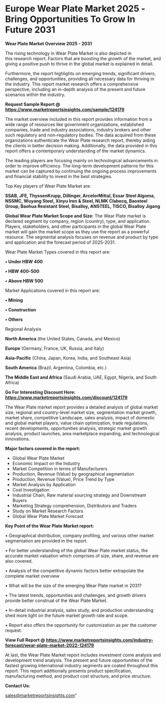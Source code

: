 # Europe Wear Plate Market 2025 -Bring Opportunities To Grow In Future 2031

<Strong> Wear Plate Market Overview 2025 - 2031</strong>

The rising technology in Wear Plate Market is also depicted in this research report. Factors that are boosting the growth of the market, and giving a positive push to thrive in the global market is explained in detail.

Furthermore, the report highlights on emerging trends, significant drivers, challenges, and opportunities, providing all necessary data for thriving in the industry. This report market research offers a comprehensive perspective, including an in-depth analysis of the present and future scenarios within the industry.

<strong>Request Sample Report @ <a href=https://www.marketreportsinsights.com/sample/124179>https://www.marketreportsinsights.com/sample/124179</a></strong>

The market overview included in this report provides information from a wide range of resources like government organizations, established companies, trade and industry associations, industry brokers and other such regulatory and non-regulatory bodies. The data acquired from these organizations authenticate the Wear Plate research report, thereby aiding the clients in better decision making. Additionally, the data provided in this report offers a contemporary understanding of the market dynamics.

The leading players are focusing mainly on technological advancements in order to improve efficiency. The long-term development patterns for this market can be captured by continuing the ongoing process improvements and financial stability to invest in the best strategies.

Top Key players of Wear Plate Market are:

<strong>SSAB, JFE, ThyssenKrupp, Dillinger, ArcelorMittal, Essar Steel Algoma, NSSMC, Wuyang Steel, Xinyu Iron & Steel, NLMK Clabecq, Baosteel Group, Baohua Resistant Steel, Bisalloy, ANSTEEL, TISCO, Bisalloy Jigang</strong>

<strong><b>Global Wear Plate Market Scope and Size:</b></strong>
The Wear Plate market is declared segment by company, region (country), type, and application. Players, stakeholders, and other participants in the global Wear Plate market will gain the market scope as they use the report as a powerful resource. The segmental analysis focuses on revenue and product by type and application and the forecast period of 2025-2031.

Wear Plate Market Types covered in this report are:

<strong>• Under HBW 400

• HBW 400-500

• Above HBW 500</strong>

Market Applications covered in this report are:

<strong>• Mining

• Construction

• Others</strong> 

Regional Analysis

<strong>North America</strong> (the United States, Canada, and Mexico)

<strong>Europe</strong> (Germany, France, UK, Russia, and Italy)

<strong>Asia-Pacific</strong> (China, Japan, Korea, India, and Southeast Asia)

<strong>South America</strong> (Brazil, Argentina, Colombia, etc.)

<strong>The Middle East and Africa</strong> (Saudi Arabia, UAE, Egypt, Nigeria, and South Africa)

<strong>Go For Interesting Discount Here: <a href=https://www.marketreportsinsights.com/discount/124179>https://www.marketreportsinsights.com/discount/124179</a></strong>

The Wear Plate market report provides a detailed analysis of global market size, regional and country-level market size, segmentation market growth, market share, competitive Landscape, sales analysis, impact of domestic and global market players, value chain optimization, trade regulations, recent developments, opportunities analysis, strategic market growth analysis, product launches, area marketplace expanding, and technological innovations.

<strong><b>Major factors covered in the report:</b></strong>
<ul>
  <li>Global Wear Plate Market </li>
  <li>Economic Impact on the Industry</li>
  <li>Market Competition in terms of Manufacturers</li>
  <li>Production, Revenue (Value) by geographical segmentation</li>
  <li>Production, Revenue (Value), Price Trend by Type</li>
  <li>Market Analysis by Application</li>
  <li>Cost Investigation</li>
  <li>Industrial Chain, Raw material sourcing strategy and Downstream Buyers</li>
  <li>Marketing Strategy comprehension, Distributors and Traders</li>
  <li>Study on Market Research Factors</li>
  <li>Global Wear Plate Market Forecast</li>
</ul>

<strong><b>Key Point of the Wear Plate Market report:</b></strong>

• Geographical distribution, company profiling, and various other market segmentation are provided in the report.

• For better understanding of the global Wear Plate market status, the accurate market valuation which comprises of size, share, and revenue are also covered.

• Analysis of the competitive dynamic factors better extrapolate the complete market overview

• What will be the size of the emerging Wear Plate market in 2031?

• The latest trends, opportunities and challenges, and growth drivers provide better construal of the Wear Plate Market.

• In-detail industrial analysis, sales study, and production understanding shed more light on the future market growth rate and scope.

• Report also offers the opportunity for customization as per the customer request.

<strong><b>View Full Report @ <a href=https://www.marketreportsinsights.com/industry-forecast/wear-plate-market-2022-124179>https://www.marketreportsinsights.com/industry-forecast/wear-plate-market-2022-124179</a></b></strong>


At last, the Wear Plate Market report includes investment come analysis and development trend analysis. The present and future opportunities of the fastest growing international industry segments are coated throughout this report. This report additionally presents product specification, manufacturing method, and product cost structure, and price structure.

<strong>Contact Us:</strong>

sales@marketreportsinsights.com"
